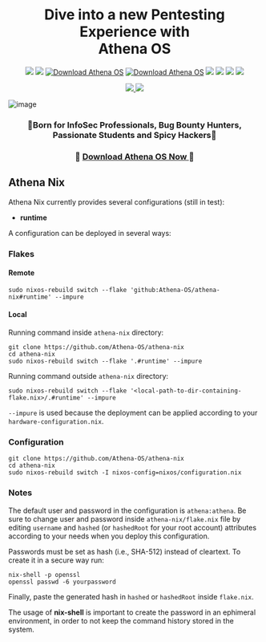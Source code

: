 <h1 align="center">
  Dive into a new Pentesting Experience with<br>
Athena OS
</h1>

<p align="center">
  <img src="https://img.shields.io/badge/Maintained%3F-Yes-CD8335">
  <img src="https://badgen.net/github/release/Athena-OS/athena-nix">
  <a href="https://sourceforge.net/projects/athena-iso/files/latest/download"><img alt="Download Athena OS" src="https://img.shields.io/sourceforge/dt/athena-iso?style=flat&logo=sourceforge&label=SourceForge" ></a>
  <a href="https://github.com/Athena-OS/athena/releases"><img alt="Download Athena OS" src="https://img.shields.io/github/downloads/Athena-OS/athena/total?style=flat&logo=github&label=GitHub"></a>
  <img src="https://badgen.net/github/stars/Athena-OS/athena-nix">
  <img src="https://img.shields.io/github/issues-raw/Athena-OS/athena-nix">
  <img src="https://img.shields.io/github/issues-closed-raw/Athena-OS/athena-nix">
  <img src="https://img.shields.io/github/license/Athena-OS/athena-nix">
</p>

<p align="center">
  <a href="https://www.instagram.com/athenaos_sec">
    <img src="https://img.shields.io/badge/Follow%20us%20on%20Instagram-Ya?logo=instagram&logoColor=white&color=%23e95950&style=['for-the-badge']&url=https://www.instagram.com/athenaos_sec">
    </a>
  <a href="https://discord.gg/AHXqyJHhGc">
    <img src="https://img.shields.io/badge/Join%20on%20Discord-Ya?logo=discord&logoColor=white&color=%235865F2&style=['for-the-badge']&url=https://discord.gg/AHXqyJHhGc">
  </a>
</p>

<!--<p align="center">
  <img src="https://user-images.githubusercontent.com/83867734/174499581-e0f74d41-36ce-4c01-af0d-6ecd98841a64.png" data-canonical-src="https://user-images.githubusercontent.com/83867734/174499581-e0f74d41-36ce-4c01-af0d-6ecd98841a64.png" width="600" height="496" />
</p>-->
![image](https://github.com/Athena-OS/athena-nix/assets/83867734/b130dd25-5e7f-4cc8-bc16-6f384b4210f3)

<!--
<p align="center">
  <img src="https://user-images.githubusercontent.com/83867734/192104268-ddfd4b2e-d79e-44e9-a0f7-3d627829d894.png" data-canonical-src="https://user-images.githubusercontent.com/83867734/192104268-ddfd4b2e-d79e-44e9-a0f7-3d627829d894.png" width="400" height="422" />
</p>
-->
<!--
<p align="center">
  <img src="https://user-images.githubusercontent.com/83867734/192106351-96cc40a5-994c-4068-9092-f05c69e686c6.png" data-canonical-src="https://user-images.githubusercontent.com/83867734/192106351-96cc40a5-994c-4068-9092-f05c69e686c6.png" width="400" height="400" />
</p>
-->

<h3 align="center">
  🏅Born for InfoSec Professionals, Bug Bounty Hunters, Passionate Students and Spicy Hackers🏅
</h3>

<h3 align="center">
  💞
  <a href="https://github.com/Athena-OS/athena/releases/tag/v24.05">
  Download Athena OS Now
    </a>
  💞
</h3>

## Athena Nix

Athena Nix currently provides several configurations (still in test):
* **runtime**

A configuration can be deployed in several ways:

### Flakes
#### Remote
```
sudo nixos-rebuild switch --flake 'github:Athena-OS/athena-nix#runtime' --impure
```

#### Local
Running command inside `athena-nix` directory:
```
git clone https://github.com/Athena-OS/athena-nix
cd athena-nix
sudo nixos-rebuild switch --flake '.#runtime' --impure
```
Running command outside `athena-nix` directory:
```
sudo nixos-rebuild switch --flake '<local-path-to-dir-containing-flake.nix>/.#runtime' --impure
```
`--impure` is used because the deployment can be applied according to your `hardware-configuration.nix`.

### Configuration

```
git clone https://github.com/Athena-OS/athena-nix
cd athena-nix
sudo nixos-rebuild switch -I nixos-config=nixos/configuration.nix
```
### Notes
The default user and password in the configuration is `athena:athena`. Be sure to change user and password inside `athena-nix/flake.nix` file by editing `username` and `hashed` (or `hashedRoot` for your root account) attributes according to your needs when you deploy this configuration.

Passwords must be set as hash (i.e., SHA-512) instead of cleartext. To create it in a secure way run:
```
nix-shell -p openssl
openssl passwd -6 yourpassword
```
Finally, paste the generated hash in `hashed` or `hashedRoot` inside `flake.nix`.

The usage of **nix-shell** is important to create the password in an ephimeral environment, in order to not keep the command history stored in the system.
